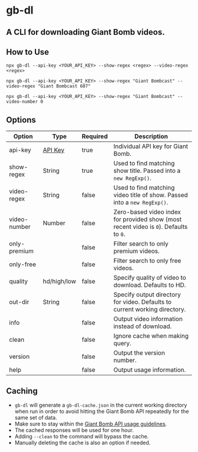 # gb-dl

## A CLI for downloading Giant Bomb videos.

## How to Use

`npx gb-dl --api-key <YOUR_API_KEY> --show-regex <regex> --video-regex <regex>`

`npx gb-dl --api-key <YOUR_API_KEY> --show-regex "Giant Bombcast" --video-regex "Giant Bombcast 607"`

`npx gb-dl --api-key <YOUR_API_KEY> --show-regex "Giant Bombcast" --video-number 0`

## Options

| Option       | Type                                      | Required | Description                                                                           |
| ------------ | ----------------------------------------- | -------- | ------------------------------------------------------------------------------------- |
| api-key      | [API Key](https://www.giantbomb.com/api/) | true     | Individual API key for Giant Bomb.                                                    |
| show-regex   | String                                    | true     | Used to find matching show title. Passed into a `new RegExp()`.                       |
| video-regex  | String                                    | false    | Used to find matching video title of show. Passed into a `new RegExp()`.              |
| video-number | Number                                    | false    | Zero-based video index for provided show (most recent video is `0`). Defaults to `0`. |
| only-premium |                                           | false    | Filter search to only premium videos.                                                 |
| only-free    |                                           | false    | Filter search to only free videos.                                                    |
| quality      | hd/high/low                               | false    | Specify quality of video to download. Defaults to HD.                                 |
| out-dir      | String                                    | false    | Specify output directory for video. Defaults to current working directory.            |
| info         |                                           | false    | Output video information instead of download.                                         |
| clean        |                                           | false    | Ignore cache when making query.                                                       |
| version      |                                           | false    | Output the version number.                                                            |
| help         |                                           | false    | Output usage information.                                                             |

## Caching

- `gb-dl` will generate a `gb-dl-cache.json` in the current working directory when run in order to avoid hitting the Giant Bomb API repeatedly for the same set of data.
- Make sure to stay within the [Giant Bomb API usage guidelines](https://www.giantbomb.com/api/).
- The cached responses will be used for one hour.
- Adding `--clean` to the command will bypass the cache.
- Manually deleting the cache is also an option if needed.
